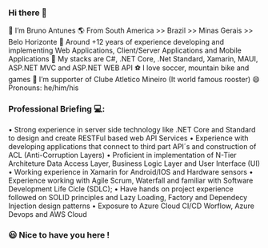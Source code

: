 ### Hi there 👋

🔭 I’m Bruno Antunes
🌎 From South America >> Brazil >> Minas Gerais >> Belo Horizonte
🏢 Around +12 years of experience developing and implementing Web Applications, Client/Server Applications and Mobile Applications
💾 My stacks are C#, .NET Core, .Net Standard, Xamarin, MAUI, ASP.NET MVC and ASP.NET WEB API
⚽ I love soccer, mountain bike and games
🐓 I’m supporter of Clube Atletico Mineiro (It world famous rooster)
😄 Pronouns: he/him/his

### Professional Briefing 💻:

• Strong experience in server side technology like .NET Core and Standard to design and create RESTFul based web API Services
• Experience with developing applications that connect to third part API´s and construction of ACL (Anti-Corruption Layers)
• Proficient in implementation of N-Tier Architeture Data Access Layer, Business Logic Layer and User Interface (UI)
• Working experience in Xamarin for Android/IOS and Hardware sensors
• Experience working with Agile Scrum, Waterfall and familiar with Software Development Life Cicle (SDLC);
• Have hands on project experience followed on SOLID principles and Lazy Loading, Factory and Dependecy Injection design patterns
• Exposure to Azure Cloud CI/CD Worflow, Azure Devops and AWS Cloud

### 😃 Nice to have you here !
